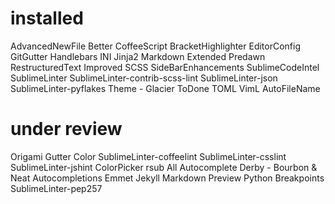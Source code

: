 # installed
AdvancedNewFile
Better CoffeeScript
BracketHighlighter
EditorConfig
GitGutter
Handlebars
INI
Jinja2
Markdown Extended
Predawn
RestructuredText Improved
SCSS
SideBarEnhancements
SublimeCodeIntel
SublimeLinter
SublimeLinter-contrib-scss-lint
SublimeLinter-json
SublimeLinter-pyflakes
Theme - Glacier
ToDone
TOML
VimL
AutoFileName

# under review
Origami
Gutter Color
SublimeLinter-coffeelint
SublimeLinter-csslint
SublimeLinter-jshint
ColorPicker
rsub
All Autocomplete
Derby - Bourbon & Neat Autocompletions
Emmet
Jekyll
Markdown Preview
Python Breakpoints
SublimeLinter-pep257
